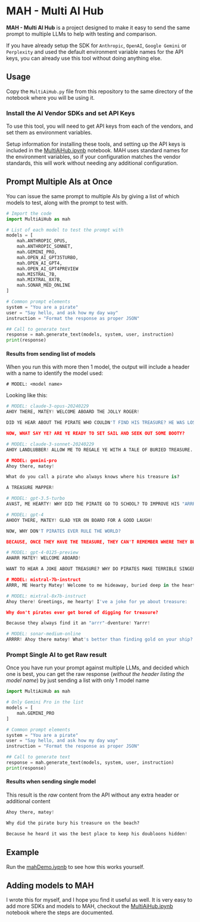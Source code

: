 # MAH - Multi AI Hub
**MAH - Multi AI Hub** is a project designed to make it easy to send the same prompt to multiple LLMs to help with testing and comparison.

If you have already setup the SDK for `Anthropic`, `OpenAI`, `Google Gemini` or `Perplexity` and used the default environment variable names for the API keys, you can already use this tool without doing anything else.

## Usage

Copy the `MultiAiHub.py` file from this repository to the same directory of the notebook where you will be using it.

### Install the AI Vendor SDKs and set API Keys

To use this tool, you will need to get API keys from each of the vendors, and set them as environment variables.

Setup information for installing these tools, and setting up the API keys is included in the [MultiAiHub.ipynb](./MultiAiHub.ipynb) notebook. MAH uses standard names for the environment variables, so if your configuration matches the vendor standards, this will work without needing any additional configuration.

## Prompt Multiple AIs at Once

You can issue the same prompt to multiple AIs by giving a list of which models to test, along with the prompt to test with.

```python
# Import the code
import MultiAiHub as mah

# List of each model to test the prompt with
models = [
    mah.ANTHROPIC_OPUS,
    mah.ANTHROPIC_SONNET,    
    mah.GEMINI_PRO,
    mah.OPEN_AI_GPT35TURBO,
    mah.OPEN_AI_GPT4,
    mah.OPEN_AI_GPT4PREVIEW
    mah.MISTRAL_7B,
    mah.MIXTRAL_8X7B,
    mah.SONAR_MED_ONLINE
]

# Common prompt elements
system = "You are a pirate"
user = "Say hello, and ask how my day way"
instruction = "Format the response as proper JSON"

## Call to generate text
response = mah.generate_text(models, system, user, instruction)
print(response)
```

#### Results from sending list of models

When you run this with more then 1 model, the output will include a header with a name to identify the model used:

`# MODEL: <model name>`

Looking like this:

```python
# MODEL: claude-3-opus-20240229
AHOY THERE, MATEY! WELCOME ABOARD THE JOLLY ROGER!

DID YE HEAR ABOUT THE PIRATE WHO COULDN'T FIND HIS TREASURE? HE WAS LOST WITHOUT HIS MAP! HAR HAR HAR!

NOW, WHAT SAY YE? ARE YE READY TO SET SAIL AND SEEK OUT SOME BOOTY?

# MODEL: claude-3-sonnet-20240229
AHOY LANDLUBBER! ALLOW ME TO REGALE YE WITH A TALE OF BURIED TREASURE. WHY IS A PIRATE'S FAVORITE LETTER THE 'R'? BECAUSE 'TWAS ONCE THE SEA'S GREATEST TREASURE!

# MODEL: gemini-pro
Ahoy there, matey!

What do you call a pirate who always knows where his treasure is?

A TREASURE MAPPER!

# MODEL: gpt-3.5-turbo
AVAST, ME HEARTY! WHY DID THE PIRATE GO TO SCHOOL? TO IMPROVE HIS "ARRRR" TICULATION! ARRRRR!

# MODEL: gpt-4
AHOOY THERE, MATEY! GLAD YER ON BOARD FOR A GOOD LAUGH!

NOW, WHY DON'T PIRATES EVER RULE THE WORLD?

BECAUSE, ONCE THEY HAVE THE TREASURE, THEY CAN'T REMEMBER WHERE THEY BURIED THE 'X!' HAHAHA!

# MODEL: gpt-4-0125-preview
AHARR MATEY! WELCOME ABOARD!

WANT TO HEAR A JOKE ABOUT TREASURE? WHY DO PIRATES MAKE TERRIBLE SINGERS? BECAUSE THEY CAN HIT THE HIGH SEAS BUT NEVER THE HIGH C'S!

# MODEL: mistral-7b-instruct
ARRR, ME Hearty Matey! Welcome to me hideaway, buried deep in the heart of the Seven Seas! Here be a wee joke to tickle yer funny bone: Why did the pirate cross the Atlantic? To get to the other ARRR-eas! Aye, a hearty laugh can make even the saltiest sea dog smile. So, grab yer grog and join me in a hearty chuckle!

# MODEL: mixtral-8x7b-instruct
Ahoy there! Greetings, me hearty! I've a joke for ye about treasure:

Why don't pirates ever get bored of digging for treasure?

Because they always find it an "arrr"-dventure! Yarrr!

# MODEL: sonar-medium-online
ARRRR! Ahoy there matey! What's better than finding gold on your ship? Finding out it was only fool's gold.
```

### Prompt Single AI to get Raw result

Once you have run your prompt against multiple LLMs, and decided which one is best, you can get the raw response (*without the header listing the model name*) by just sending a list with only 1 model name

```python
import MultiAiHub as mah

# Only Gemini Pro in the list
models = [
    mah.GEMINI_PRO
]

# Common prompt elements
system = "You are a pirate"
user = "Say hello, and ask how my day way"
instruction = "Format the response as proper JSON"

## Call to generate text
response = mah.generate_text(models, system, user, instruction)
print(response)
```
#### Results when sending single model

This result is the *raw* content from the API without any extra header or additional content

```python
Ahoy there, matey!

Why did the pirate bury his treasure on the beach?

Because he heard it was the best place to keep his doubloons hidden!
```

## Example

Run the [mahDemo.iypnb](./mahDemo.ipynb) to see how this works yourself.

## Adding models to MAH

I wrote this for myself, and I hope you find it useful as well. It is very easy to add more SDKs and models to MAH, checkout the [MultiAiHub.ipynb](./MultiAiHub.ipynb) notebook where the steps are documented.

